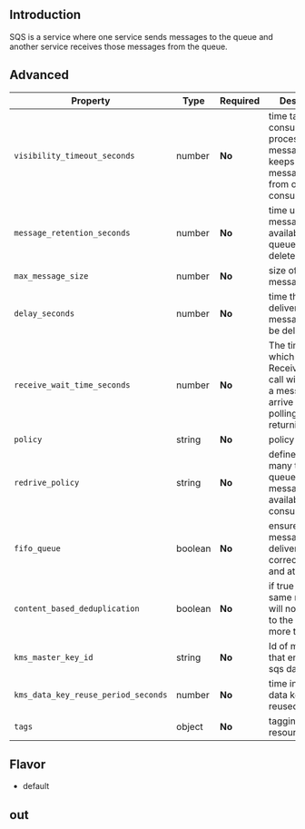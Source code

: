 ## Introduction
SQS is a service where one service sends messages to the queue and another service receives those messages from the queue.

## Advanced

| Property                           | Type            | Required | Description                        |
|------------------------------------|-----------------|----------|------------------------------------|
| `visibility_timeout_seconds`       | number          | **No**  |  time taken by a consumer to process the message and keeps the message hidden from other consumers|
| `message_retention_seconds`        | number          | **No**  |  time until which message will be available in the queue if not deleted |
| `max_message_size`                 | number          | **No**  |  size of the message        |
| `delay_seconds`                    | number          | **No**  |  time that delivery of messages will be delayed |
| `receive_wait_time_seconds`        | number          | **No**  |  The time for which a ReceiveMessage call will wait for a message to arrive (long polling) before returning |
| `policy`                           | string          | **No**  |  policy for sqs
| `redrive_policy`                   | string          | **No**  |  defines how many times queue will make messages available for the consumers
| `fifo_queue`                       | boolean         | **No**  |  ensures messages are delivered in correct order and at right time
| `content_based_deduplication`      | boolean         | **No**  |  if true ensures same messages will not be sent to the queue more than once
| `kms_master_key_id`                | string          | **No**  |  Id of master key that encrypts the sqs data
| `kms_data_key_reuse_period_seconds`| number          | **No**  |  time in which data key can be reused
| `tags`                             | object          | **No**  |  tagging resources

## Flavor
- default


## out 
 
